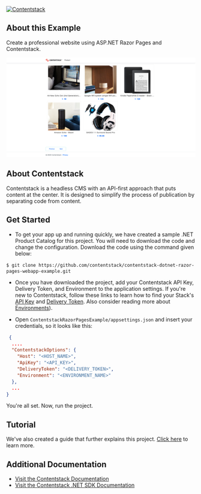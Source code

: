 [![Contentstack](https://www.contentstack.com/docs/static/images/contentstack.png)](https://www.contentstack.com/)

## About this Example
Create a professional website using ASP.NET Razor Pages and Contentstack.

![Homepage Screenshot](Screenshots/product-catalog.png?raw=true "Homepage Screenshot")

## About Contentstack
Contentstack is a headless CMS with an API-first approach that puts content at the center. It is designed to simplify the process of publication by separating code from content.

## Get Started

 - To get your app up and running quickly, we have created a sample .NET Product Catalog for this project. You will need to download the code and change the configuration. Download the code using the command given below:
 
```
$ git clone https://github.com/contentstack/contentstack-dotnet-razor-pages-webapp-example.git
```
  
 - Once you have downloaded the project, add your Contentstack API Key, Delivery Token, and Environment to the application settings. If you're new to Contentstack, follow these links to learn how to find your Stack's [API Key](https://www.contentstack.com/docs/guide/stack#edit-a-stack) and [Delivery Token](https://www.contentstack.com/docs/guide/tokens#create-a-delivery-token). Also consider reading more about [Environments](https://www.contentstack.com/docs/guide/environments)).

 - Open ```ContentstackRazorPagesExample/appsettings.json``` and insert your credentials, so it looks like this:
```json
 {
  ....
  "ContentstackOptions": {
    "Host": "<HOST_NAME>",
    "ApiKey": "<API_KEY>",
    "DeliveryToken": "<DELIVERY_TOKEN>",
    "Environment": "<ENVIRONMENT_NAME>"
  },
  ...
}
```

You're all set. Now, run the project.

## Tutorial
We've also created a guide that further explains this project. [Click here](https://www.contentstack.com/docs/example-apps/build-product-catalog-example-app-using-razor-pages-in-asp-dotnet-core-and-contentstack-dotnet-sdk)
to learn more.

## Additional Documentation
 - [Visit the Contentstack Documentation](https://www.contentstack.com/docs/)
 - [Visit the Contentstack .NET SDK Documentation](https://github.com/contentstack/contentstack-dotnet)
